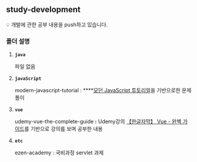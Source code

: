 ## study-development

💡 개발에 관한 공부 내용을 push하고 있습니다.

### 폴더 설명

1. **`java`**
    
    파일 없음
    
2. **`javaScript`**
    
    modern-javascript-tutorial : ****[모던 JavaScript 튜토리얼](https://ko.javascript.info/)을 기반으로한 문제풀이
    
3.  **`vue`**
    
    udemy-vue-the-complete-guide **:** Udemy강의 [【한글자막】 Vue - 완벽 가이드](https://www.udemy.com/course/vue-router-composition-api/)를 기반으로 강의를 보며 공부한 내용
    
4.  **`etc`**
    
    ezen-academy : 국비과정 servlet 과제